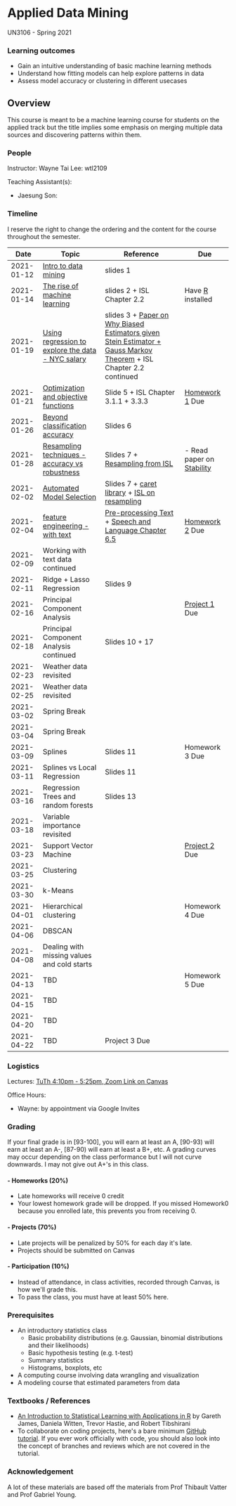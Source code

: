 # Applied Data Mining
UN3106 - Spring 2021

### Learning outcomes
- Gain an intuitive understanding of basic machine learning methods
- Understand how fitting models can help explore patterns in data
- Assess model accuracy or clustering in different usecases

## Overview
This course is meant to be a machine learning course for students on the
applied track but the title implies some emphasis on merging multiple
data sources and discovering patterns within them.

### People
Instructor:
Wayne Tai Lee: wtl2109

Teaching Assistant(s):
- Jaesung Son: 

### Timeline
I reserve the right to change the ordering and the content for the course throughout the semester.

|Date|Topic|Reference|Due|
|---|---|---|---|
|2021-01-12|[Intro to data mining](https://docs.google.com/presentation/d/1LRXc0v-mawZdvVYDJQXQ7MuG2_dCCOH8c2sW4aCerMs/edit?usp=sharing)|slides 1||
|2021-01-14|[The rise of machine learning](https://docs.google.com/presentation/d/17hPTelOmM_2OhsQnN1pEvUvf_p61rhyUVtSeNX_UHJc/edit?usp=sharing)|slides 2 + ISL Chapter 2.2|Have [R](https://cran.rstudio.com/) installed|
|2021-01-19|[Using regression to explore the data - NYC salary](https://docs.google.com/presentation/d/1RweE3ajD5pGn-FnPp-0tf_0iMWRHlMzUaTpp4utvmN8/edit?usp=sharing)|slides 3 + [Paper on Why Biased Estimators given Stein Estimator + Gauss Markov Theorem](https://www.jstor.org/stable/1268284?seq=1#metadata_info_tab_contents) + ISL Chapter 2.2 continued||
|2021-01-21|[Optimization and objective functions](https://docs.google.com/presentation/d/1RKi4H1kxhtwPyP6l1lTSFTAYjDHeE7umpvkc8cMD4F4/edit?usp=sharing)|Slide 5 + ISL Chapter 3.1.1 + 3.3.3|[Homework 1](homeworks/hw1.md) Due|
|2021-01-26|[Beyond classification accuracy](https://docs.google.com/presentation/d/1Dff7Et1pejUNyRzdyXwjDvoqCK9OGTq2RDODVUUZYPU/edit?usp=sharing)|Slides 6||
|2021-01-28|[Resampling techniques - accuracy vs robustness](https://docs.google.com/presentation/d/1dEpri9RjpqPSop5SBNv-TneoO0QYKMcyS0E5SEgueoQ/edit?usp=sharing)|Slides 7 + [Resampling from ISL](https://link.springer.com/chapter/10.1007/978-1-4614-7138-7_5)|- Read paper on [Stability](https://arxiv.org/abs/1310.0150)|
|2021-02-02|[Automated Model Selection](https://docs.google.com/presentation/d/1dEpri9RjpqPSop5SBNv-TneoO0QYKMcyS0E5SEgueoQ/edit?usp=sharing)|Slides 7 + [caret library](https://topepo.github.io/caret/index.html) + [ISL on resampling](https://link.springer.com/chapter/10.1007/978-1-4614-7138-7_5)||
|2021-02-04|[feature engineering - with text](https://docs.google.com/presentation/d/1BzfHDaGuvM2Vv6Vbi8YF55ZjzFAYFCcaAGcjpl9XkPE/edit?usp=sharing)|[Pre-processing Text](https://www.cambridge.org/core/journals/political-analysis/article/text-preprocessing-for-unsupervised-learning-why-it-matters-when-it-misleads-and-what-to-do-about-it/AA7D4DE0AA6AB208502515AE3EC6989E) + [Speech and Language Chapter 6.5](https://web.stanford.edu/~jurafsky/slp3/) |[Homework 2](homeworks/hw2.md) Due|
|2021-02-09|Working with text data continued|||
|2021-02-11|Ridge + Lasso Regression|Slides 9||
|2021-02-16|Principal Component Analysis||[Project 1](homeworks/proj1.md) Due|
|2021-02-18|Principal Component Analysis continued|Slides 10 + 17||
|2021-02-23|Weather data revisited|||
|2021-02-25|Weather data revisited|||
|2021-03-02|Spring Break|||
|2021-03-04|Spring Break|||
|2021-03-09|Splines|Slides 11|Homework 3 Due|
|2021-03-11|Splines vs Local Regression|Slides 11||
|2021-03-16|Regression Trees and random forests|Slides 13||
|2021-03-18|Variable importance revisited|||
|2021-03-23|Support Vector Machine||[Project 2](homeworks/proj2.md) Due|
|2021-03-25|Clustering|||
|2021-03-30|k-Means |||
|2021-04-01|Hierarchical clustering||Homework 4 Due|
|2021-04-06|DBSCAN|||
|2021-04-08|Dealing with missing values and cold starts|||
|2021-04-13|TBD||Homework 5 Due|
|2021-04-15|TBD|||
|2021-04-20|TBD|||
|2021-04-22|TBD|Project 3 Due||


### Logistics
Lectures:
  [TuTh 4:10pm - 5:25pm, Zoom Link on Canvas](https://vergil.registrar.columbia.edu/#/courses/APPLIED%20STATISTICAL%20COMPUTING)

Office Hours:
  - Wayne: by appointment via Google Invites

### Grading
If your final grade is in [93-100], you will earn at least an A, [90-93) will earn at least an A-, [87-90) will earn at least a B+, etc. A grading curves may occur depending on the class performance but I will not curve downwards. I may not give out A+'s in this class.

#### - Homeworks (20%)
  - Late homeworks will receive 0 credit
  - Your lowest homework grade will be dropped. If you missed Homework0 because you enrolled late, this prevents you from receiving 0.
#### - Projects (70%)
  - Late projects will be penalized by 50% for each day it's late.
  - Projects should be submitted on Canvas
#### - Participation (10%)
  - Instead of attendance, in class activities, recorded through Canvas, is how we'll grade this.
  - To pass the class, you must have at least 50% here.


### Prerequisites
- An introductory statistics class
  - Basic probability distributions (e.g. Gaussian, binomial distributions and their likelihoods)
  - Basic hypothesis testing (e.g. t-test)
  - Summary statistics
  - Histograms, boxplots, etc
- A computing course involving data wrangling and visualization
- A modeling course that estimated parameters from data

### Textbooks / References
- [An Introduction to Statistical Learning with Applications in R](https://link.springer.com/book/10.1007%2F978-1-4614-7138-7) by Gareth James, Daniela Witten, Trevor Hastie, and Robert Tibshirani
- To collaborate on coding projects, here's a bare minimum [GitHub tutorial](https://leewtai.github.io/setup/git_for_beginniners.html). If you ever work officially with code, you should also look into the concept of branches and reviews which are not covered in the tutorial.

### Acknowledgement
A lot of these materials are based off the materials from Prof Thibault Vatter and Prof Gabriel Young.
